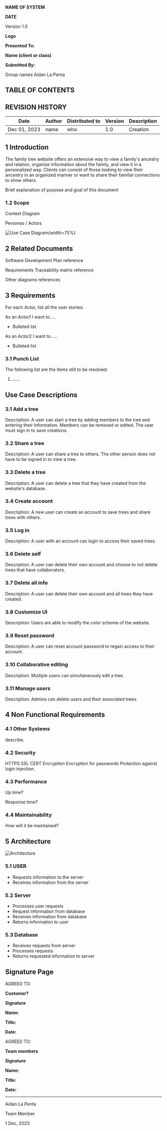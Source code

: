 **NAME OF SYSTEM**

**DATE**

Version 1.0

**Logo**

**Presented To:**

**Name (client or class)**

**Submitted By:**

Group names
Aidan La Penta

TABLE OF CONTENTS
-----------------

REVISION HISTORY
----------------

| **Date** | **Author** | **Distributed to** | **Version** | **Description** |
| --- | --- | --- | --- | --- |
| Dec 01, 2023 | name | who | 1.0 | Creation |

1 Introduction
--------------

The family tree website offers an extensive way to view a family's ancestry and relation, organize information about the family, and view it in a personalized way.​
Clients can consist of those looking to view their ancestry in an organized manner or want to share their familial connections to show others.

Brief explanation of purpose and goal of this document

### 1.2 Scope

Context Diagram

Personas / Actors

![Use Case Diagram](./ImagesAndPdf/useCaseDiagram.png){width=75%}

2 Related Documents
-------------------

Software Development Plan reference

Requirements Traceability matrix reference

Other diagrams references

3 Requirements
--------------

For each Actor, list all the user stories:

As an Actor1 I want to.....

-   Bulleted list

As an Actor2 I want to.....

-   Bulleted list

### 3.1 Punch List

The following list are the items still to be resolved:

1.  ......

## Use Case Descriptions

### 3.1 Add a tree
Description:
A user can start a tree by adding members to the tree and entering their information. Members can be removed or edited. The user must sign in to save creations.

### 3.2 Share a tree
Description:
A user can share a tree to others. The other person does not have to be signed in to view a tree.

### 3.3 Delete a tree
Description:
A user can delete a tree that they have created from the website's database.

### 3.4 Create account
Description:
A new user can create an account to save trees and share trees with others.

### 3.5 Log in
Description:
A user with an account can login to access their saved trees.

### 3.6 Delete self
Description:
A user can delete their own account and choose to not delete trees that have collaborators.

### 3.7 Delete all info
Description:
A user can delete their own account and all trees they have created.

### 3.8 Customize UI
Description:
Users are able to modify the color scheme of the website.

### 3.9 Reset password
Description:
A user can reset account password to regain access to their account.

### 3.10 Collaborative editing 
Description:
Multiple users can simultaneously edit a tree.

### 3.11 Manage users
Description:
Admins can delete users and their associated trees.

4 Non Functional Requirements
---------

### 4.1 Other Systems

describe.

### 4.2 Security

HTTPS
SSL CERT
Encryption
Encryption for passwords
Protection against login injection.


### 4.3 Performance

Up time?

Response time?

### 4.4 Maintainability

How will it be maintained?

5 Architecture
--------------

![Architecture](./ImagesAndPdf/architecture.jpg)

### 5.1 USER
  - Requests information to the server
  - Receives information from the server

### 5.2 Server
  - Processes user requests
  - Request information from database
  - Receives information from database
  - Returns information to user

### 5.3 Database
  - Receives requests from server
  - Processes requests
  - Returns requested information to server
  

Signature Page
--------------

AGREED TO:

**Customer?**

**Signature**

**Name:**

**Title:**

**Date:**

AGREED TO:

**Team members**

**Signature**

**Name:**

**Title:**

**Date:**

---

Aidan La Penta

Team Member

1 Dec, 2023
